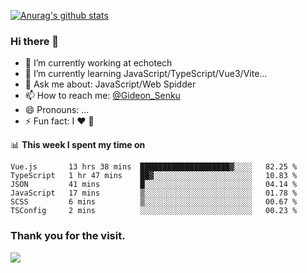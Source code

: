 [![Anurag's github stats](https://github-readme-stats.vercel.app/api?username=gideonsenku)](https://github.com/anuraghazra/github-readme-stats)
### Hi there 👋
- 🔭 I’m currently working at echotech
- 🌱 I’m currently learning JavaScript/TypeScript/Vue3/Vite...
- 💬 Ask me about: JavaScript/Web Spidder 
- 📫 How to reach me: [@Gideon_Senku](https://t.me/Gideon_Senku)
- 😄 Pronouns: ...
- ⚡ Fun fact: I ❤️ 🎵

📊 **This week I spent my time on**
<!--START_SECTION:waka-->

```text
Vue.js       13 hrs 38 mins  ████████████████████▓░░░░   82.25 %
TypeScript   1 hr 47 mins    ██▓░░░░░░░░░░░░░░░░░░░░░░   10.83 %
JSON         41 mins         █░░░░░░░░░░░░░░░░░░░░░░░░   04.14 %
JavaScript   17 mins         ▒░░░░░░░░░░░░░░░░░░░░░░░░   01.78 %
SCSS         6 mins          ▒░░░░░░░░░░░░░░░░░░░░░░░░   00.67 %
TSConfig     2 mins          ░░░░░░░░░░░░░░░░░░░░░░░░░   00.23 %
```

<!--END_SECTION:waka-->


### Thank you for the visit.
![](http://profile-counter.glitch.me/gideonsenku/count.svg)
<!--
**GideonSenku/GideonSenku** is a ✨ _special_ ✨ repository because its `README.md` (this file) appears on your GitHub profile.

Here are some ideas to get you started:

- 🔭 I’m currently working on ...
- 🌱 I’m currently learning ...
- 👯 I’m looking to collaborate on ...
- 🤔 I’m looking for help with ...
- 💬 Ask me about ...
- 📫 How to reach me: ...
- 😄 Pronouns: ...
- ⚡ Fun fact: ...
-->
